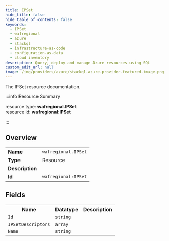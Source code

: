```yaml
---
title: IPSet
hide_title: false
hide_table_of_contents: false
keywords:
  - IPSet
  - wafregional
  - azure
  - stackql
  - infrastructure-as-code
  - configuration-as-data
  - cloud inventory
description: Query, deploy and manage Azure resources using SQL
custom_edit_url: null
image: /img/providers/azure/stackql-azure-provider-featured-image.png
---
```

The IPSet resource documentation.

:::info Resource Summary

<div class="row">
<div class="providerDocColumn">
<span>resource type:&nbsp;<b>wafregional.IPSet</b></span><br />
<span>resource id:&nbsp;<b>wafregional:IPSet</b></span><br />
</div>
</div>

:::

## Overview
<table><tbody>
<tr><td><b>Name</b></td><td><code>wafregional.IPSet</code></td></tr>
<tr><td><b>Type</b></td><td>Resource</td></tr>
<tr><td><b>Description</b></td><td></td></tr>
<tr><td><b>Id</b></td><td><code>wafregional:IPSet</code></td></tr>
</tbody></table>

## Fields
<table><tbody>
<tr><th>Name</th><th>Datatype</th><th>Description</th></tr>
<tr><td><code>Id</code></td><td><code>string</code></td><td></td></tr><tr><td><code>IPSetDescriptors</code></td><td><code>array</code></td><td></td></tr><tr><td><code>Name</code></td><td><code>string</code></td><td></td></tr>
</tbody></table>